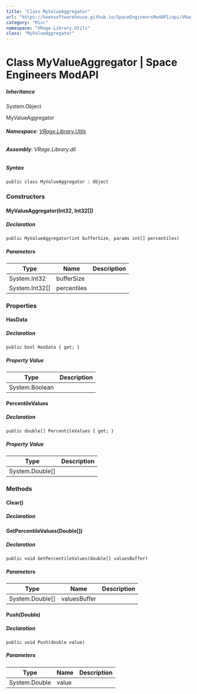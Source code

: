 ```yaml
---
title: "Class MyValueAggregator"
url: "https://keensoftwarehouse.github.io/SpaceEngineersModAPI/api/VRage.Library.Utils.MyValueAggregator.html"
category: "Misc"
namespace: "VRage.Library.Utils"
class: "MyValueAggregator"
---
```


# Class MyValueAggregator | Space Engineers ModAPI

##### Inheritance

System.Object

MyValueAggregator

###### **Namespace**: [VRage.Library.Utils](https://keensoftwarehouse.github.io/SpaceEngineersModAPI/api/VRage.Library.Utils.html)

###### **Assembly**: VRage.Library.dll

##### Syntax

```
public class MyValueAggregator : Object
```

### Constructors

#### MyValueAggregator(Int32, Int32\[\])

##### Declaration

```
public MyValueAggregator(int bufferSize, params int[] percentiles)
```

##### Parameters

| Type | Name | Description |
| --- | --- | --- |
| System.Int32 | bufferSize |     |
| System.Int32\[\] | percentiles |     |

### Properties

#### HasData

##### Declaration

```
public bool HasData { get; }
```

##### Property Value

| Type | Description |
| --- | --- |
| System.Boolean |     |

#### PercentileValues

##### Declaration

```
public double[] PercentileValues { get; }
```

##### Property Value

| Type | Description |
| --- | --- |
| System.Double\[\] |     |

### Methods

#### Clear()

##### Declaration

#### GetPercentileValues(Double\[\])

##### Declaration

```
public void GetPercentileValues(double[] valuesBuffer)
```

##### Parameters

| Type | Name | Description |
| --- | --- | --- |
| System.Double\[\] | valuesBuffer |     |

#### Push(Double)

##### Declaration

```
public void Push(double value)
```

##### Parameters

| Type | Name | Description |
| --- | --- | --- |
| System.Double | value |     |